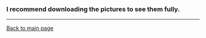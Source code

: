 ### I recommend downloading the pictures to see them fully. 
---
[Back to main page](https://github.com/byu26/IT1000)